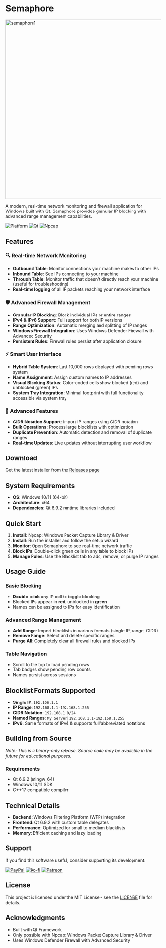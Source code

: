 # Semaphore

<img width="1200" height="582" alt="semaphore1" src="https://github.com/user-attachments/assets/d35429bf-e32d-4d58-ae7a-987afd66e8c9" />

A modern, real-time network monitoring and firewall application for Windows built with Qt. Semaphore provides granular IP blocking with advanced range management capabilities.

![Platform](https://img.shields.io/badge/platform-Windows-blue)
![Qt](https://img.shields.io/badge/Qt-6.9.2-green)
![Npcap](https://img.shields.io/badge/Npcap-Required-purple)

## Features

### 🔍 Real-time Network Monitoring
- **Outbound Table**: Monitor connections your machine makes to other IPs
- **Inbound Table**: See IPs connecting to your machine
- **Through Table**: Monitor traffic that doesn't directly reach your machine (useful for troubleshooting)
- **Real-time logging** of all IP packets reaching your network interface

### 🛡️ Advanced Firewall Management
- **Granular IP Blocking**: Block individual IPs or entire ranges
- **IPv4 & IPv6 Support**: Full support for both IP versions
- **Range Optimization**: Automatic merging and splitting of IP ranges
- **Windows Firewall Integration**: Uses Windows Defender Firewall with Advanced Security
- **Persistent Rules**: Firewall rules persist after application closure

### ⚡ Smart User Interface
- **Hybrid Table System**: Last 10,000 rows displayed with pending rows system
- **Name Assignment**: Assign custom names to IP addresses
- **Visual Blocking Status**: Color-coded cells show blocked (red) and unblocked (green) IPs
- **System Tray Integration**: Minimal footprint with full functionality accessible via system tray

### 🔧 Advanced Features
- **CIDR Notation Support**: Import IP ranges using CIDR notation
- **Bulk Operations**: Process large blocklists with optimization
- **Duplicate Prevention**: Automatic detection and removal of duplicate ranges
- **Real-time Updates**: Live updates without interrupting user workflow

## Download

Get the latest installer from the [Releases page](https://github.com/MarceloAlejandroJorquera/Semaphore/releases/tag/v1.0.0).

## System Requirements

- **OS**: Windows 10/11 (64-bit)
- **Architecture**: x64
- **Dependencies**: Qt 6.9.2 runtime libraries included

## Quick Start

1. **Install**: Npcap: Windows Packet Capture Library & Driver
1. **Install**: Run the installer and follow the setup wizard
2. **Monitor**: Open Semaphore to see real-time network traffic
3. **Block IPs**: Double-click green cells in any table to block IPs
4. **Manage Rules**: Use the Blacklist tab to add, remove, or purge IP ranges

## Usage Guide

### Basic Blocking
- **Double-click** any IP cell to toggle blocking
- Blocked IPs appear in **red**, unblocked in **green**
- Names can be assigned to IPs for easy identification

### Advanced Range Management
- **Add Range**: Import blocklists in various formats (single IP, range, CIDR)
- **Remove Range**: Select and delete specific ranges
- **Purge All**: Completely clear all firewall rules and blocked IPs

### Table Navigation
- Scroll to the top to load pending rows
- Tab badges show pending row counts
- Names persist across sessions

## Blocklist Formats Supported

- **Single IP**: `192.168.1.1`
- **IP Range**: `192.168.1.1-192.168.1.255`
- **CIDR Notation**: `192.168.1.0/24`
- **Named Ranges**: `My Server|192.168.1.1-192.168.1.255`
- **IPv6**: Same formats of IPv4 & supports full/abbreviated notations

## Building from Source

*Note: This is a binary-only release. Source code may be available in the future for educational purposes.*

### Requirements
- Qt 6.9.2 (mingw_64)
- Windows 10/11 SDK
- C++17 compatible compiler

## Technical Details

- **Backend**: Windows Filtering Platform (WFP) integration
- **Frontend**: Qt 6.9.2 with custom table delegates
- **Performance**: Optimized for small to medium blacklists
- **Memory**: Efficient caching and lazy loading

## Support

If you find this software useful, consider supporting its development:

[![PayPal](https://img.shields.io/badge/PayPal-Donate-blue)](https://www.paypal.com/paypalme/jorqueramarcelo)
[![Ko-fi](https://img.shields.io/badge/Ko--fi-Buy%20a%20Coffee-orange)](https://ko-fi.com/marcelojorquera)
[![Patreon](https://img.shields.io/badge/Patreon-Support-red)](https://www.patreon.com/c/MAJC)

## License

This project is licensed under the MIT License - see the [LICENSE](LICENSE) file for details.

## Acknowledgments

- Built with Qt Framework
- Only possible with Npcap: Windows Packet Capture Library & Driver
- Uses Windows Defender Firewall with Advanced Security
